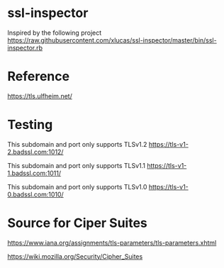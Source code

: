 # ssl-inspector

Inspired by the following project
https://raw.githubusercontent.com/xlucas/ssl-inspector/master/bin/ssl-inspector.rb

# Reference

https://tls.ulfheim.net/

# Testing

This subdomain and port only supports TLSv1.2
https://tls-v1-2.badssl.com:1012/

This subdomain and port only supports TLSv1.1
https://tls-v1-1.badssl.com:1011/

This subdomain and port only supports TLSv1.0
https://tls-v1-0.badssl.com:1010/

# Source for Ciper Suites

https://www.iana.org/assignments/tls-parameters/tls-parameters.xhtml

https://wiki.mozilla.org/Security/Cipher_Suites
